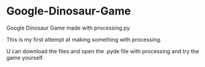 # Google-Dinosaur-Game

Google Dinosaur Game made with processing.py

This is my first attempt at making something with processing.

U can download the files and open the .pyde file with processing and try the game yourself.
